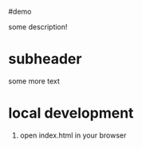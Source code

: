 #demo

some description!

# subheader

some more text


# local development

1. open index.html in your browser